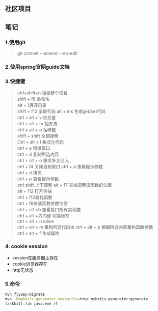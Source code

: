 ## 社区项目

## 笔记
### 1.使用git
> git commit --amend --no-edit
### 2.使用spring官网guide文档
### 3.快捷键
> ctrl+shift+n 搜索整个项目  
> shift + f6 重命名  
> alt + 1展开目录  
>shift + f12 全屏代码
> alt + ins 生成get/set代码  
> ctrl + alt + v 抽变量  
> ctrl + alt + m 抽方法  
> ctrl + alt + p 抽参数   
> shift + shift 全部搜索  
>Ctrl + alt + l 格式化代码  
>ctrl + e 切换窗口  
>ctrl + d 复制所选内容  
>ctrl + alt + o 移除多余引入  
>ctrl + f4 关闭当前窗口
>ctrl + p 查看提示参数  
>ctrl + d 拷贝  
>ctrl + p 查看提示参数  
>ctrl shift 上下调整
>alt + f7 查找调用该函数的位置  
>alt + f12 打开终端  
> ctrl + f12查找函数  
> ctrl + f6修改函数参数位置  
> ctrl + alt +b 查看接口所有实现类  
>ctrl + alt +方向键 切换标签  
> ctrl + alt + n inline  
> ctrl + alt + m 重构所选代码块
> ctrl + alt + p 根据所选内容重构函数参数  
> ctrl + alt + f 生成属性
### 4. cookie session
* session在服务器上存在
* cookie浏览器存在
* http无状态

### 5.命令
```bash
mvn flyway:migrate
mvn -Dmybatis.generator.overwrite=true mybatis-generator:generate
taskkill /im java.exe /f
```